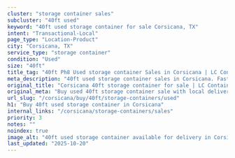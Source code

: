 ```yaml
---
cluster: "storage container sales"
subcluster: "40ft used"
keyword: "40ft used storage container for sale Corsicana, TX"
intent: "Transactional-Local"
page_type: "Location-Product"
city: "Corsicana, TX"
service_type: "storage container"
condition: "Used"
size: "40ft"
title_tag: "40ft Ph8 Used storage container Sales in Corsicana | LC Container"
meta_description: "40ft used storage container sales in Corsicana. Fast delivery, competitive pricing. Serving storage containers area. Quote ID: 8EX. Call (214) 524-4168 for your free quote today."
original_title: "Corsicana 40ft storage container for sale | LC Container"
original_meta: "Buy used 40ft storage container sale with local delivery in Corsicana, TX. LC Container — local Since 2003. Request a fast quote today."
url_slug: "/corsicana/buy/40ft/storage-containers/used"
h1: "Buy 40ft used storage container in Corsicana"
internal_links: "/corsicana/storage-containers/sales"
priority: 3
notes: ""
noindex: true
image_alt: "40ft used storage container available for delivery in Corsicana"
last_updated: "2025-10-20"
---
```


<!-- TODO: Add unique city/inventory copy, images, and internal links here. -->
